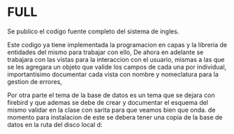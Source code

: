 # FULL
Se publico el codigo fuente completo del sistema de ingles.

Este codigo ya tiene implementada la programacion en capas y la libreria de entidades del mismo para trabajar con ello,
De ahora en adelante se trabajara con las vistas para la interaccion con el usuario, mismas a las que se les agregara un objeto que valide
los campos de cada una por individual, importantisimo documentar cada vista con nombre y nomeclatura para la gestion de errores,



Por otra parte el tema de la base de datos es un tema que se dejara con firebird y que ademas se debe de crear y documentar el esquema del mismo
validar en la clase con sarita para que veamos bien que onda. de momento para instalacion de este se debera tener una
copia de la base de datos en la ruta del disco local d:













